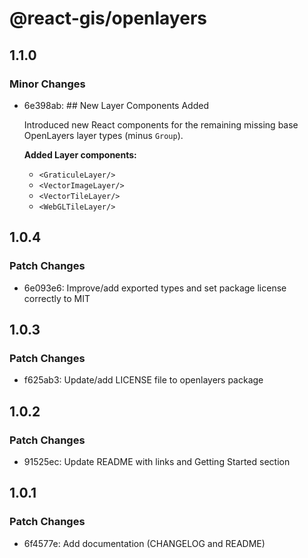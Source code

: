 # @react-gis/openlayers

## 1.1.0

### Minor Changes

- 6e398ab: ## New Layer Components Added

  Introduced new React components for the remaining missing base OpenLayers layer types (minus `Group`).

  **Added Layer components:**
  - `<GraticuleLayer/>`
  - `<VectorImageLayer/>`
  - `<VectorTileLayer/>`
  - `<WebGLTileLayer/>`

## 1.0.4

### Patch Changes

- 6e093e6: Improve/add exported types and set package license correctly to MIT

## 1.0.3

### Patch Changes

- f625ab3: Update/add LICENSE file to openlayers package

## 1.0.2

### Patch Changes

- 91525ec: Update README with links and Getting Started section

## 1.0.1

### Patch Changes

- 6f4577e: Add documentation (CHANGELOG and README)
